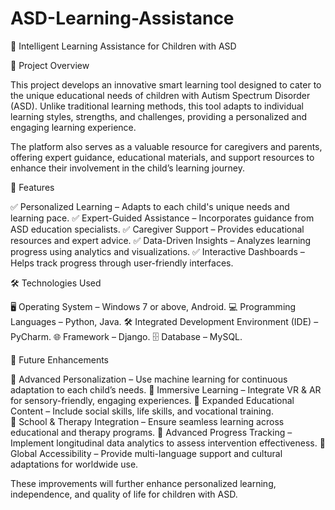 # ASD-Learning-Assistance
📌 Intelligent Learning Assistance for Children with ASD


📖 Project Overview

This project develops an innovative smart learning tool designed to cater to the unique educational needs of children with Autism Spectrum Disorder (ASD). Unlike traditional learning methods, this tool adapts to individual learning styles, strengths, and challenges, providing a personalized and engaging learning experience.

The platform also serves as a valuable resource for caregivers and parents, offering expert guidance, educational materials, and support resources to enhance their involvement in the child’s learning journey.


🚀 Features


✅ Personalized Learning – Adapts to each child's unique needs and learning pace.
✅ Expert-Guided Assistance – Incorporates guidance from ASD education specialists.
✅ Caregiver Support – Provides educational resources and expert advice.
✅ Data-Driven Insights – Analyzes learning progress using analytics and visualizations.
✅ Interactive Dashboards – Helps track progress through user-friendly interfaces.


🛠️ Technologies Used


🖥 Operating System – Windows 7 or above, Android. 
💻 Programming Languages – Python, Java. 
🛠 Integrated Development Environment (IDE) – PyCharm. 
🌐 Framework – Django. 
🗄 Database – MySQL. 


📌 Future Enhancements


🔹 Advanced Personalization – Use machine learning for continuous adaptation to each child’s needs. 
🔹 Immersive Learning – Integrate VR & AR for sensory-friendly, engaging experiences.
🔹 Expanded Educational Content – Include social skills, life skills, and vocational training.  
🔹 School & Therapy Integration – Ensure seamless learning across educational and therapy programs.
🔹 Advanced Progress Tracking – Implement longitudinal data analytics to assess intervention effectiveness.
🔹 Global Accessibility – Provide multi-language support and cultural adaptations for worldwide use.

 These improvements will further enhance personalized learning, independence, and quality of life for children with ASD.
